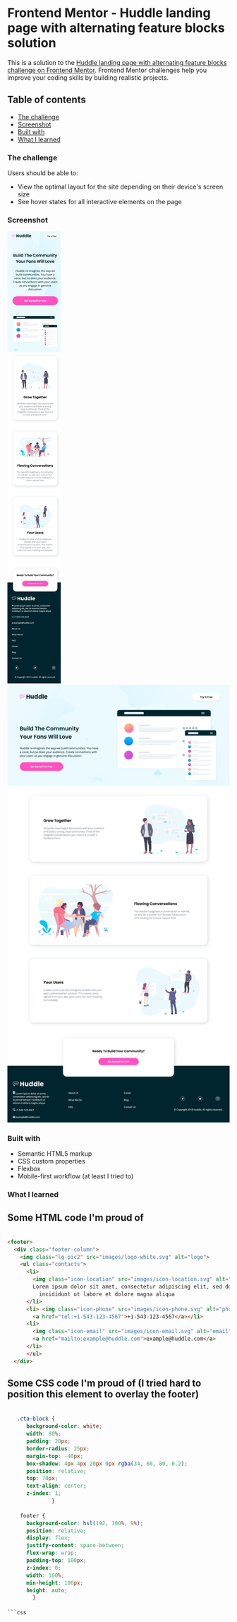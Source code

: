 # Frontend Mentor - Huddle landing page with alternating feature blocks solution

This is a solution to the [Huddle landing page with alternating feature blocks challenge on Frontend Mentor](https://www.frontendmentor.io/challenges/huddle-landing-page-with-alternating-feature-blocks-5ca5f5981e82137ec91a5100). Frontend Mentor challenges help you improve your coding skills by building realistic projects. 

## Table of contents

  - [The challenge](#the-challenge)
  - [Screenshot](#screenshot)
  - [Built with](#built-with)
  - [What I learned](#what-i-learned)


### The challenge

Users should be able to:

- View the optimal layout for the site depending on their device's screen size
- See hover states for all interactive elements on the page

### Screenshot

![mobile](images/mobile-view.png)
![desktop](images/desktop-view.png)


### Built with

- Semantic HTML5 markup
- CSS custom properties
- Flexbox
- Mobile-first workflow (at least I tried to)

### What I learned

<h2>Some HTML code I'm proud of</h2>

```html

<footer>
  <div class="footer-column">
    <img class="lg-pic2" src="images/logo-white.svg" alt="logo">
    <ul class="contacts">
      <li>
        <img class="icon-location" src="images/icon-location.svg" alt="location">
        Lorem ipsum dolor sit amet, consectetur adipiscing elit, sed do eiusmod tempor 
          incididunt ut labore et dolore magna aliqua
      </li>
      <li> <img class="icon-phone" src="images/icon-phone.svg" alt="phone">
        <a href="tel:+1-543-123-4567">+1-543-123-4567</a></li>
      <li>
        <img class="icon-email" src="images/icon-email.svg" alt="email">
        <a href="mailto:example@huddle.com">example@huddle.com</a>
      </li>
      </ul>
  </div>

```

<h2>Some CSS code I'm proud of (I tried hard to position this element to overlay the footer)</h2>

```css

   .cta-block {
      background-color: white;
      width: 80%;
      padding: 20px;
      border-radius: 25px;
      margin-top: -40px;
      box-shadow: 4px 4px 20px 0px rgba(34, 60, 80, 0.2);
      position: relative;
      top: 70px;
      text-align: center;
      z-index: 1;
              }

    footer {
      background-color: hsl(192, 100%, 9%);
      position: relative;
      display: flex;
      justify-content: space-between;
      flex-wrap: wrap;
      padding-top: 100px;
      z-index: 0;
      width: 100%;
      min-height: 100px;
      height: auto;
        }

```css
